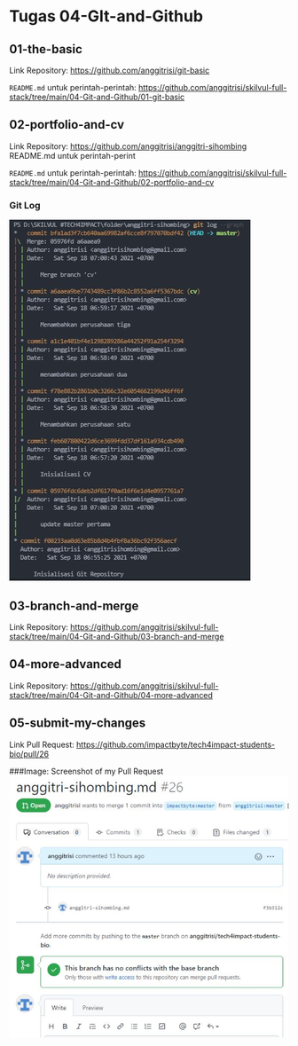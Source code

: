 # Tugas 04-GIt-and-Github

## 01-the-basic
Link Repository: https://github.com/anggitrisi/git-basic

`README.md` untuk perintah-perintah: https://github.com/anggitrisi/skilvul-full-stack/tree/main/04-Git-and-Github/01-git-basic 

## 02-portfolio-and-cv
Link Repository: https://github.com/anggitrisi/anggitri-sihombing
README.md untuk perintah-perint

`README.md` untuk perintah-perintah: https://github.com/anggitrisi/skilvul-full-stack/tree/main/04-Git-and-Github/02-portfolio-and-cv

### Git Log
![02 graph screenshot](./02-graph.png)

## 03-branch-and-merge
Link Repository: https://github.com/anggitrisi/skilvul-full-stack/tree/main/04-Git-and-Github/03-branch-and-merge



## 04-more-advanced
Link Repository: https://github.com/anggitrisi/skilvul-full-stack/tree/main/04-Git-and-Github/04-more-advanced



## 05-submit-my-changes
Link Pull Request: https://github.com/impactbyte/tech4impact-students-bio/pull/26

###Image: Screenshot of my Pull Request
![05 submit my changes](./05-submit-my-changes.JPG)